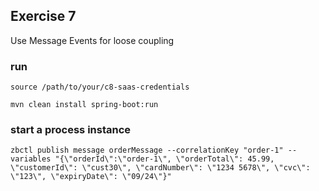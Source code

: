 
## Exercise 7
Use Message Events for loose coupling

### run 
```source /path/to/your/c8-saas-credentials```

```mvn clean install spring-boot:run```

### start a process instance
```zbctl publish message orderMessage --correlationKey "order-1" --variables "{\"orderId\":\"order-1\", \"orderTotal\": 45.99, \"customerId\": \"cust30\", \"cardNumber\": \"1234 5678\", \"cvc\": \"123\", \"expiryDate\": \"09/24\"}"```